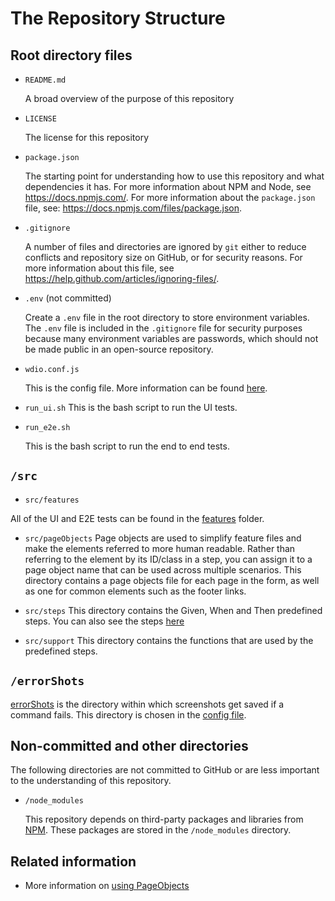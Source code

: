 # The Repository Structure

## Root directory files

- `README.md`

  A broad overview of the purpose of this repository

- `LICENSE`

  The license for this repository

- `package.json`

  The starting point for understanding how to use this repository and what dependencies it has. For more information about NPM and Node, see https://docs.npmjs.com/. For more information about the `package.json` file, see: https://docs.npmjs.com/files/package.json.

- `.gitignore`

  A number of files and directories are ignored by `git` either to reduce conflicts and repository size on GitHub, or for security reasons. For more information about this file, see https://help.github.com/articles/ignoring-files/.

- `.env` (not committed)

  Create a `.env` file in the root directory to store environment variables. The `.env` file is included in the `.gitignore` file for security purposes because many environment variables are passwords, which should not be made public in an open-source repository.

- `wdio.conf.js`

  This is the config file. More information can be found [here](.the-config-file.md).

- `run_ui.sh`
  This is the bash script to run the UI tests.

- `run_e2e.sh`

  This is the bash script to run the end to end tests.

## `/src`

- `src/features`

All of the UI and E2E tests can be found in the [features](../../src/features) folder.

- `src/pageObjects`
  Page objects are used to simplify feature files and make the elements referred to more human readable. Rather than referring to the element by its ID/class in a step, you can assign it to a page object name that can be used across multiple scenarios. This directory contains a page objects file for each page in the form, as well as one for common elements such as the footer links.

- `src/steps`
  This directory contains the Given, When and Then predefined steps. You can also see the steps [here](https://github.com/webdriverio/cucumber-boilerplate)

* `src/support`
  This directory contains the functions that are used by the predefined steps.

## `/errorShots`

[errorShots](../../errorShots) is the directory within which screenshots get saved if a command fails. This directory is chosen in the [config file](../../wdio.conf.js).

## Non-committed and other directories

The following directories are not committed to GitHub or are less important to the understanding of this repository.

- `/node_modules`

  This repository depends on third-party packages and libraries from [NPM](https://www.npmjs.com/). These packages are stored in the `/node_modules` directory.

## Related information

- More information on [using PageObjects](https://martinfowler.com/bliki/PageObject.html)
